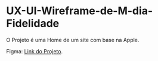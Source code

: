 # UX-UI-Wireframe-de-M-dia-Fidelidade
O Projeto é uma Home de um site com base na Apple.

Figma:
<a href="https://www.figma.com/file/z1v6lVnPBPbSkvuZZ00T46/Apple-M%C3%A9dia-Fidelidade?type=design&node-id=0-1&mode=design&t=twU3UAInccWsdjj5-0)https://www.figma.com/file/z1v6lVnPBPbSkvuZZ00T46/Apple-M%C3%A9dia-Fidelidade?type=design&node-id=0-1&mode=design&t=twU3UAInccWsdjj5-0">Link do Projeto</a>.


